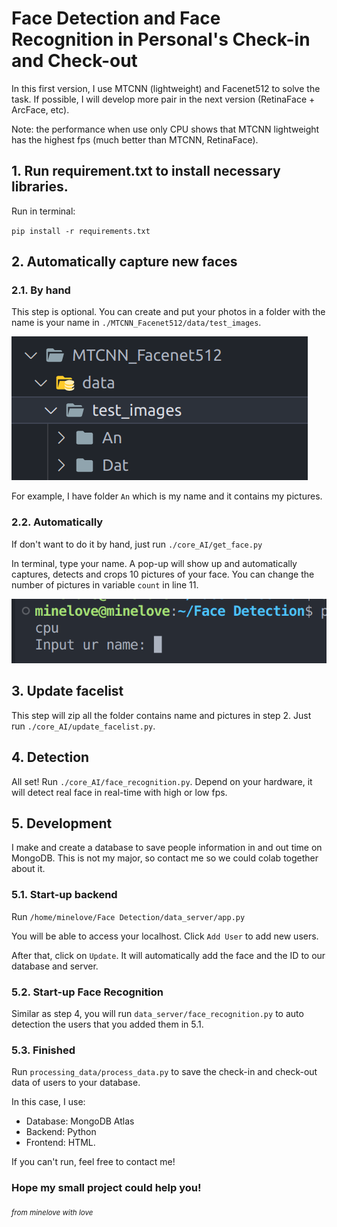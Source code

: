 # Face Detection and Face Recognition in Personal's Check-in and Check-out

In this first version, I use MTCNN (lightweight) and Facenet512 to solve the task. If possible, I will develop more pair in the next version (RetinaFace + ArcFace, etc). 

Note: the performance when use only CPU shows that MTCNN lightweight has the highest fps (much better than MTCNN, RetinaFace).


## 1. Run requirement.txt to install necessary libraries.
Run in terminal: 

`pip install -r requirements.txt`

## 2. Automatically capture new faces

### 2.1. By hand
This step is optional. You can create and put your photos in a folder with the name is your name in `./MTCNN_Facenet512/data/test_images`.

![faces](readme_images/Screenshot%20from%202023-04-25%2010-30-10.png)

For example, I have folder `An` which is my name and it contains my pictures.

### 2.2. Automatically 
If don't want to do it by hand, just run `./core_AI/get_face.py`

In terminal, type your name. A pop-up will show up and automatically captures, detects and crops 10 pictures of your face. You can change the number of pictures in variable `count` in line 11.

![name](readme_images/Screenshot%20from%202023-04-25%2010-39-33.png)

## 3. Update facelist

This step will zip all the folder contains name and pictures in step 2. Just run `./core_AI/update_facelist.py`. 

## 4. Detection

All set! Run `./core_AI/face_recognition.py`. Depend on your hardware, it will detect real face in real-time with high or low fps.

## 5. Development

I make and create a database to save people information in and out time on MongoDB. This is not my major, so contact me so we could colab together about it.

### 5.1. Start-up backend

Run `/home/minelove/Face Detection/data_server/app.py`

You will be able to access your localhost. Click `Add User` to add new users.

After that, click on `Update`. It will automatically add the face and the ID to our database and server.

### 5.2. Start-up Face Recognition

Similar as step 4, you will run `data_server/face_recognition.py` to auto detection the users that you added them in 5.1.

### 5.3. Finished

Run `processing_data/process_data.py` to save the check-in and check-out data of users to your database.

In this case, I use:

- Database: MongoDB Atlas
- Backend: Python
- Frontend: HTML.


If you can't run, feel free to contact me!

### Hope my small project could help you!

<sub>*from minelove with love*<sub>

